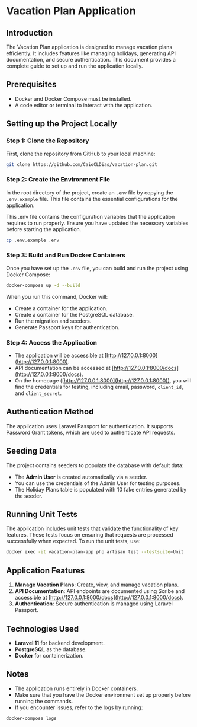 # Vacation Plan Application

## Introduction

The Vacation Plan application is designed to manage vacation plans efficiently. It includes features like managing holidays, generating API documentation, and secure authentication. This document provides a complete guide to set up and run the application locally.

## Prerequisites

- Docker and Docker Compose must be installed.
- A code editor or terminal to interact with the application.

## Setting up the Project Locally

### Step 1: Clone the Repository

First, clone the repository from GitHub to your local machine:

```bash
git clone https://github.com/CaioCLDias/vacation-plan.git
```

### Step 2: Create the Environment File

In the root directory of the project, create an `.env` file by copying the `.env.example` file. This file contains the essential configurations for the application.

This .env file contains the configuration variables that the application requires to run properly. Ensure you have updated the necessary variables before starting the application.

```bash
cp .env.example .env
```

### Step 3: Build and Run Docker Containers

Once you have set up the `.env` file, you can build and run the project using Docker Compose:

```bash
docker-compose up -d --build
```

When you run this command, Docker will:

- Create a container for the application.
- Create a container for the PostgreSQL database.
- Run the migration and seeders.
- Generate Passport keys for authentication.

### Step 4: Access the Application

- The application will be accessible at [http://127.0.0.1:8000](http://127.0.0.1:8000).
- API documentation can be accessed at [http://127.0.0.1:8000/docs](http://127.0.0.1:8000/docs).
- On the homepage ([http://127.0.0.1:8000](http://127.0.0.1:8000)), you will find the credentials for testing, including email, password, `client_id`, and `client_secret`.

## Authentication Method

The application uses Laravel Passport for authentication. It supports Password Grant tokens, which are used to authenticate API requests.

## Seeding Data

The project contains seeders to populate the database with default data:

- The **Admin User** is created automatically via a seeder.
- You can use the credentials of the Admin User for testing purposes.
- The Holiday Plans table is populated with 10 fake entries generated by the seeder.

## Running Unit Tests

The application includes unit tests that validate the functionality of key features. These tests focus on ensuring that requests are processed successfully when expected.
To run the unit tests, use:

```bash
docker exec -it vacation-plan-app php artisan test --testsuite=Unit
```

## Application Features

1. **Manage Vacation Plans**: Create, view, and manage vacation plans.
2. **API Documentation**: API endpoints are documented using Scribe and accessible at [http://127.0.0.1:8000/docs](http://127.0.0.1:8000/docs).
3. **Authentication**: Secure authentication is managed using Laravel Passport.

## Technologies Used

- **Laravel 11** for backend development.
- **PostgreSQL** as the database.
- **Docker** for containerization.


## Notes

- The application runs entirely in Docker containers.
- Make sure that you have the Docker environment set up properly before running the commands.
- If you encounter issues, refer to the logs by running:

```bash
docker-compose logs
```
